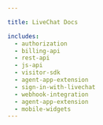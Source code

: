```yaml
---

title: LiveChat Docs

includes:
  - authorization
  - billing-api
  - rest-api
  - js-api
  - visitor-sdk
  - agent-app-extension
  - sign-in-with-livechat
  - webhook-integration
  - agent-app-extension
  - mobile-widgets
---
```

